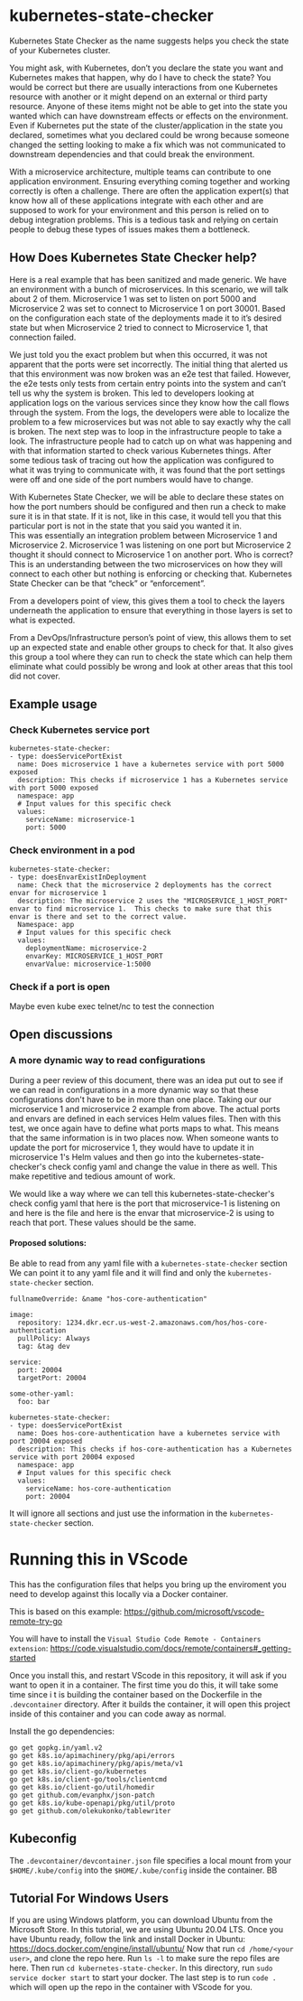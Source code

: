 # kubernetes-state-checker

Kubernetes State Checker as the name suggests helps you check the state of your Kubernetes cluster.  

You might ask, with Kubernetes, don’t you declare the state you want and Kubernetes makes that happen, why do I have to check the state?  You would be correct but there are usually interactions from one Kubernetes resource with another or it might depend on an external or third party resource.  Anyone of these items might not be able to get into the state you wanted which can have downstream effects or effects on the environment.  Even if Kubernetes put the state of the cluster/application in the state you declared, sometimes what you declared could be wrong because someone changed the setting looking to make a fix which was not communicated to downstream dependencies and that could break the environment.

With a microservice architecture, multiple teams can contribute to one application environment.  Ensuring everything coming together and working correctly is often a challenge.  There are often the application expert(s) that know how all of these applications integrate with each other and are supposed to work for your environment and this person is relied on to debug integration problems.  This is a tedious task and relying on certain people to debug these types of issues makes them a bottleneck.

## How Does Kubernetes State Checker help?

Here is a real example that has been sanitized and made generic.  We have an environment with a bunch of microservices.  In this scenario, we will talk about 2 of them.  Microservice 1 was set to listen on port 5000 and Microservice 2 was set to connect to Microservice 1 on port 30001.  Based on the configuration each state of the deployments made it to it’s desired state but when Microservice 2 tried to connect to Microservice 1, that connection failed.

We just told you the exact problem but when this occurred, it was not apparent that the ports were set incorrectly.  The initial thing that alerted us that this environment was now broken was an e2e test that failed.  However, the e2e tests only tests from certain entry points into the system and can’t tell us why the system is broken.  This led to developers looking at application logs on the various services since they know how the call flows through the system.  From the logs, the developers were able to localize the problem to a few microservices but was not able to say exactly why the call is broken.  The next step was to loop in the infrastructure people to take a look.  The infrastructure people had to catch up on what was happening and with that information started to check various Kubernetes things.  After some tedious task of tracing out how the application was configured to what it was trying to communicate with, it was found that the port settings were off and one side of the port numbers would have to change.  

With Kubernetes State Checker, we will be able to declare these states on how the port numbers should be configured and then run a check to make sure it is in that state.  If it is not, like in this case, it would tell you that this particular port is not in the state that you said you wanted it in.  
This was essentially an integration problem between Microservice 1 and Microservice 2.  Microservice 1 was listening on one port but Microservice 2 thought it should connect to Microservice 1 on another port.  Who is correct?  This is an understanding between the two microservices on how they will connect to each other but nothing is enforcing or checking that.  Kubernetes State Checker can be that “check” or “enforcement”.


From a developers point of view, this gives them a tool to check the layers underneath the application to ensure that everything in those layers is set to what is expected.


From a DevOps/Infrastructure person’s point of view, this allows them to set up an expected state and enable other groups to check for that.  It also gives this group a tool where they can run to check the state which can help them eliminate what could possibly be wrong and look at other areas that this tool did not cover.


## Example usage

### Check Kubernetes service port

```
kubernetes-state-checker:
- type: doesServicePortExist
  name: Does microservice 1 have a kubernetes service with port 5000 exposed
  description: This checks if microservice 1 has a Kubernetes service with port 5000 exposed
  namespace: app
  # Input values for this specific check
  values:
    serviceName: microservice-1
    port: 5000
```

### Check environment in a pod

```
kubernetes-state-checker:
- type: doesEnvarExistInDeployment
  name: Check that the microservice 2 deployments has the correct envar for microservice 1
  description: The microservice 2 uses the "MICROSERVICE_1_HOST_PORT" envar to find microservice 1.  This checks to make sure that this envar is there and set to the correct value.
  Namespace: app
  # Input values for this specific check
  values:
    deploymentName: microservice-2
    envarKey: MICROSERVICE_1_HOST_PORT
    envarValue: microservice-1:5000
```

### Check if a port is open
Maybe even kube exec telnet/nc to test the connection


## Open discussions

### A more dynamic way to read configurations
During a peer review of this document, there was an idea put out to see if we can read in configurations in a more dynamic way so that these configurations don't have to be in more than one place.  Taking our our microservice 1 and microservice 2 example from above.  The actual ports and envars are defined in each services Helm values files.  Then with this test, we once again have to define what ports maps to what.  This means that the same information is in two places now.  When someone wants to update the port for microservice 1, they would have to update it in microservice 1's Helm values and then go into the kubernetes-state-checker's check config yaml and change the value in there as well.  This make repetitive and tedious amount of work.

We would like a way where we can tell this kubernetes-state-checker's check config yaml that here is the port that microservice-1 is listening on and here is the file and here is the envar that microservice-2 is using to reach that port.  These values should be the same.

#### Proposed solutions:

Be able to read from any yaml file with a `kubernetes-state-checker` section
We can point it to any yaml file and it will find and only the `kubernetes-state-checker` section.

```
fullnameOverride: &name "hos-core-authentication"

image:
  repository: 1234.dkr.ecr.us-west-2.amazonaws.com/hos/hos-core-authentication
  pullPolicy: Always
  tag: &tag dev

service:
  port: 20004
  targetPort: 20004

some-other-yaml:
  foo: bar

kubernetes-state-checker:
- type: doesServicePortExist
  name: Does hos-core-authentication have a kubernetes service with port 20004 exposed
  description: This checks if hos-core-authentication has a Kubernetes service with port 20004 exposed
  namespace: app
  # Input values for this specific check
  values:
    serviceName: hos-core-authentication
    port: 20004
```

It will ignore all sections and just use the information in the `kubernetes-state-checker` section.

# Running this in VScode

This has the configuration files that helps you bring up the enviroment you need to develop against this locally via a Docker container.

This is based on this example: https://github.com/microsoft/vscode-remote-try-go

You will have to install the `Visual Studio Code Remote - Containers extension`: https://code.visualstudio.com/docs/remote/containers#_getting-started

Once you install this, and restart VScode in this repository, it will ask if you want to open it in a container.  The first time you do this, it will take some time since i
t is building the container based on the Dockerfile in the `.devcontainer` directory.  After it builds the container, it will open this project inside of this container and you can code away as normal.

Install the go dependencies:
```
go get gopkg.in/yaml.v2
go get k8s.io/apimachinery/pkg/api/errors
go get k8s.io/apimachinery/pkg/apis/meta/v1
go get k8s.io/client-go/kubernetes
go get k8s.io/client-go/tools/clientcmd
go get k8s.io/client-go/util/homedir
go get github.com/evanphx/json-patch
go get k8s.io/kube-openapi/pkg/util/proto
go get github.com/olekukonko/tablewriter
```

## Kubeconfig
The `.devcontainer/devcontainer.json` file specifies a local mount from your `$HOME/.kube/config` into the `$HOME/.kube/config` inside the container.
BB

## Tutorial For Windows Users
If you are using Windows platform, you can download Ubuntu from the Microsoft Store. In this tutorial, we are using Ubuntu 20.04 LTS.
Once you have Ubuntu ready, follow the link and install Docker in Ubuntu: https://docs.docker.com/engine/install/ubuntu/
Now that run ```cd /home/<your user>```, and clone the repo here. Run ```ls -l``` to make sure the repo files are here.
Then run ```cd kubernetes-state-checker```. In this directory, run ```sudo service docker start``` to start your docker.
The last step is to run ```code .``` which will open up the repo in the container with VScode for you.